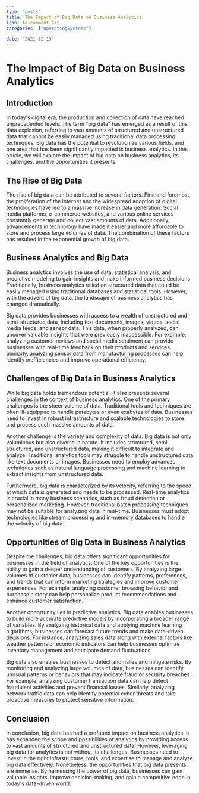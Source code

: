 ```yaml
---
type: "posts"
title: The Impact of Big Data on Business Analytics
icon: fa-comment-alt
categories: ["OperatingSystems"]

date: "2021-12-19"
---
```




# The Impact of Big Data on Business Analytics

## Introduction

In today's digital era, the production and collection of data have reached unprecedented levels. The term "big data" has emerged as a result of this data explosion, referring to vast amounts of structured and unstructured data that cannot be easily managed using traditional data processing techniques. Big data has the potential to revolutionize various fields, and one area that has been significantly impacted is business analytics. In this article, we will explore the impact of big data on business analytics, its challenges, and the opportunities it presents.

## The Rise of Big Data

The rise of big data can be attributed to several factors. First and foremost, the proliferation of the internet and the widespread adoption of digital technologies have led to a massive increase in data generation. Social media platforms, e-commerce websites, and various online services constantly generate and collect vast amounts of data. Additionally, advancements in technology have made it easier and more affordable to store and process large volumes of data. The combination of these factors has resulted in the exponential growth of big data.

## Business Analytics and Big Data

Business analytics involves the use of data, statistical analysis, and predictive modeling to gain insights and make informed business decisions. Traditionally, business analytics relied on structured data that could be easily managed using traditional databases and statistical tools. However, with the advent of big data, the landscape of business analytics has changed dramatically.

Big data provides businesses with access to a wealth of unstructured and semi-structured data, including text documents, images, videos, social media feeds, and sensor data. This data, when properly analyzed, can uncover valuable insights that were previously inaccessible. For example, analyzing customer reviews and social media sentiment can provide businesses with real-time feedback on their products and services. Similarly, analyzing sensor data from manufacturing processes can help identify inefficiencies and improve operational efficiency.

## Challenges of Big Data in Business Analytics

While big data holds tremendous potential, it also presents several challenges in the context of business analytics. One of the primary challenges is the sheer volume of data. Traditional tools and techniques are often ill-equipped to handle petabytes or even exabytes of data. Businesses need to invest in robust infrastructure and scalable technologies to store and process such massive amounts of data.

Another challenge is the variety and complexity of data. Big data is not only voluminous but also diverse in nature. It includes structured, semi-structured, and unstructured data, making it difficult to integrate and analyze. Traditional analytics tools may struggle to handle unstructured data like text documents or images. Businesses need to employ advanced techniques such as natural language processing and machine learning to extract insights from unstructured data.

Furthermore, big data is characterized by its velocity, referring to the speed at which data is generated and needs to be processed. Real-time analytics is crucial in many business scenarios, such as fraud detection or personalized marketing. However, traditional batch processing techniques may not be suitable for analyzing data in real-time. Businesses must adopt technologies like stream processing and in-memory databases to handle the velocity of big data.

## Opportunities of Big Data in Business Analytics

Despite the challenges, big data offers significant opportunities for businesses in the field of analytics. One of the key opportunities is the ability to gain a deeper understanding of customers. By analyzing large volumes of customer data, businesses can identify patterns, preferences, and trends that can inform marketing strategies and improve customer experiences. For example, analyzing customer browsing behavior and purchase history can help personalize product recommendations and enhance customer satisfaction.

Another opportunity lies in predictive analytics. Big data enables businesses to build more accurate predictive models by incorporating a broader range of variables. By analyzing historical data and applying machine learning algorithms, businesses can forecast future trends and make data-driven decisions. For instance, analyzing sales data along with external factors like weather patterns or economic indicators can help businesses optimize inventory management and anticipate demand fluctuations.

Big data also enables businesses to detect anomalies and mitigate risks. By monitoring and analyzing large volumes of data, businesses can identify unusual patterns or behaviors that may indicate fraud or security breaches. For example, analyzing customer transaction data can help detect fraudulent activities and prevent financial losses. Similarly, analyzing network traffic data can help identify potential cyber threats and take proactive measures to protect sensitive information.

## Conclusion

In conclusion, big data has had a profound impact on business analytics. It has expanded the scope and possibilities of analytics by providing access to vast amounts of structured and unstructured data. However, leveraging big data for analytics is not without its challenges. Businesses need to invest in the right infrastructure, tools, and expertise to manage and analyze big data effectively. Nonetheless, the opportunities that big data presents are immense. By harnessing the power of big data, businesses can gain valuable insights, improve decision-making, and gain a competitive edge in today's data-driven world.